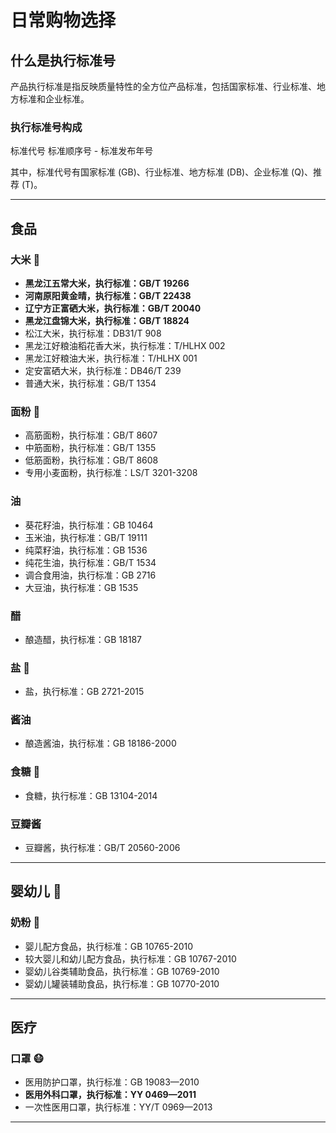 # 日常购物选择


## 什么是执行标准号

产品执行标准是指反映质量特性的全方位产品标准，包括国家标准、行业标准、地方标准和企业标准。

### 执行标准号构成

标准代号 标准顺序号 - 标准发布年号

其中，标准代号有国家标准 (GB)、行业标准、地方标准 (DB)、企业标准 (Q)、推荐 (T)。

----

## 食品

### 大米 🍚

- **黑龙江五常大米，执行标准：GB/T 19266**
- **河南原阳黄金晴，执行标准：GB/T 22438**
- **辽宁方正富硒大米，执行标准：GB/T 20040**
- **黑龙江盘锦大米，执行标准：GB/T 18824**
- 松江大米，执行标准：DB31/T 908
- 黑龙江好粮油稻花香大米，执行标准：T/HLHX 002
- 黑龙江好粮油大米，执行标准：T/HLHX 001
- 定安富硒大米，执行标准：DB46/T 239
- 普通大米，执行标准：GB/T 1354

### 面粉 🍜

- 高筋面粉，执行标准：GB/T 8607
- 中筋面粉，执行标准：GB/T 1355
- 低筋面粉，执行标准：GB/T 8608
- 专用小麦面粉，执行标准：LS/T 3201-3208

### 油

- 葵花籽油，执行标准：GB 10464
- 玉米油，执行标准：GB/T 19111
- 纯菜籽油，执行标准：GB 1536
- 纯花生油，执行标准：GB/T 1534
- 调合食用油，执行标准：GB 2716
- 大豆油，执行标准：GB 1535

### 醋

- 酿造醋，执行标准：GB 18187

### 盐 🧂

- 盐，执行标准：GB 2721-2015

### 酱油

- 酿造酱油，执行标准：GB 18186-2000

### 食糖 🍬

- 食糖，执行标准：GB 13104-2014

### 豆瓣酱

- 豆瓣酱，执行标准：GB/T 20560-2006

----

## 婴幼儿 👶

### 奶粉 🥛

- 婴儿配方食品，执行标准：GB 10765-2010
- 较大婴儿和幼儿配方食品，执行标准：GB 10767-2010
- 婴幼儿谷类辅助食品，执行标准：GB 10769-2010
- 婴幼儿罐装辅助食品，执行标准：GB 10770-2010 

----

## 医疗

### 口罩 😷

- 医用防护口罩，执行标准：GB 19083—2010
- **医用外科口罩，执行标准：YY 0469—2011**
- 一次性医用口罩，执行标准：YY/T 0969—2013

----


